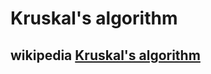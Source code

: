 # Kruskal's algorithm



## wikipedia [Kruskal's algorithm](https://en.wikipedia.org/wiki/Kruskal%27s_algorithm)
